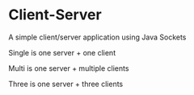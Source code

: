 # Client-Server

A simple client/server application using Java Sockets

Single is one server + one client

Multi is one server + multiple clients

Three is one server + three clients

